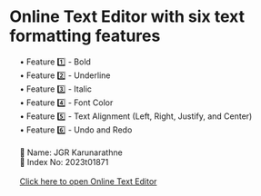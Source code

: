 # Online Text Editor with six text formatting features
&emsp; • Feature 1️⃣ - Bold<br>
&emsp; • Feature 2️⃣ - Underline<br>
&emsp; • Feature 3️⃣ - Italic<br>
&emsp; • Feature 4️⃣ - Font Color<br>
&emsp; • Feature 5️⃣ - Text Alignment (Left, Right, Justify, and Center)<br>
&emsp; • Feature 6️⃣ - Undo and Redo<br>
<br>
&emsp; 🔰 Name: JGR Karunarathne<br>
&emsp; 🔰 Index No: 2023t01871
<br>
<br>
&emsp; <a href="https://mr-raviya.github.io/Online-Text-Editor" target="_blank">Click here to open Online Text Editor</a>
